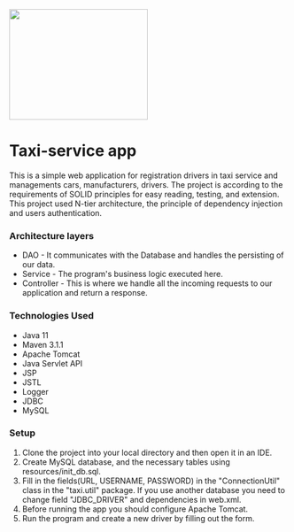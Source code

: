 ﻿<img src="https://static.vecteezy.com/system/resources/previews/021/839/176/original/yellow-taxi-car-service-transport-png.png" style="width: 250px; height: 200px;" /> 

# Taxi-service app
This is a simple web application for registration drivers in taxi service and managements cars, manufacturers, drivers. The project is according to the requirements of SOLID principles for easy reading, testing, and extension. This project used N-tier architecture, the principle of dependency injection and users authentication.

### Architecture layers

- DAO - It communicates with the Database and handles the persisting of our data.
- Service - The program's business logic executed here.
- Controller - This is where we handle all the incoming requests to our application and return a response.

### Technologies Used

- Java 11
- Maven 3.1.1
- Apache Tomcat
- Java Servlet API
- JSP
- JSTL
- Logger
- JDBC
- MySQL

### Setup

1. Clone the project into your local directory and then open it in an IDE.
2. Create MySQL database, and the necessary tables using resources/init_db.sql.
3. Fill in the fields(URL, USERNAME, PASSWORD) in the "ConnectionUtil" class in the "taxi.util" package. If you use another database you need to change field "JDBC_DRIVER" and dependencies in web.xml.
4. Before running the app you should configure Apache Tomcat.
5. Run the program and create a new driver by filling out the form.
